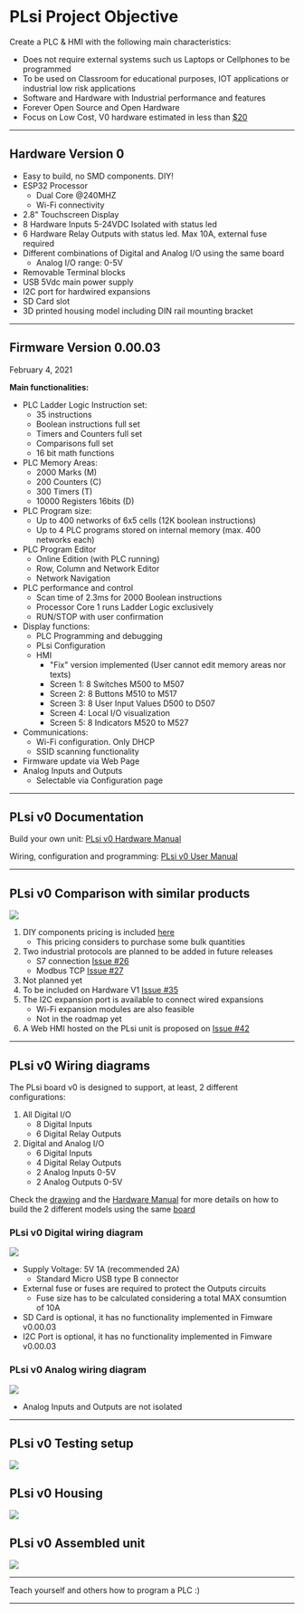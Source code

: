 # **PLsi Project Objective**

Create a PLC & HMI with the following main characteristics:
+ Does not require external systems such us Laptops or Cellphones to be programmed
+ To be used on Classroom for educational purposes, IOT applications or industrial low risk applications
+ Software and Hardware with Industrial performance and features
+ Forever Open Source and Open Hardware
+ Focus on Low Cost, V0 hardware estimated in less than [$20](hard/v0-CPU/)

-----------------------------------------------------------------------------------------

## Hardware Version 0

- Easy to build, no SMD components. DIY!
- ESP32 Processor
	+ Dual Core @240MHZ
	+ Wi-Fi connectivity
- 2.8" Touchscreen Display
- 8 Hardware Inputs 5-24VDC Isolated with status led
- 6 Hardware Relay Outputs with status led. Max 10A, external fuse required
- Different combinations of Digital and Analog I/O using the same board
	+ Analog I/O range: 0-5V 
- Removable Terminal blocks
- USB 5Vdc main power supply
- I2C port for hardwired expansions
- SD Card slot
- 3D printed housing model including DIN rail mounting bracket

-----------------------------------------------------------------------------------------

## Firmware Version 0.00.03
February 4, 2021

**Main functionalities:**

- PLC Ladder Logic Instruction set: 
	+ 35 instructions
	+ Boolean instructions full set
	+ Timers and Counters full set
	+ Comparisons full set
	+ 16 bit math functions
- PLC Memory Areas:
	+ 2000 Marks (M)
	+ 200 Counters (C) 
	+ 300 Timers (T)
	+ 10000 Registers 16bits (D)
- PLC Program size:
	+ Up to 400 networks of 6x5 cells (12K boolean instructions)
	+ Up to 4 PLC programs stored on internal memory (max. 400 networks each)
- PLC Program Editor
	+ Online Edition (with PLC running)
	+ Row, Column and Network Editor
	+ Network Navigation
- PLC performance and control
	+ Scan time of 2.3ms for 2000 Boolean instructions
	+ Processor Core 1 runs Ladder Logic exclusively
	+ RUN/STOP with user confirmation
- Display functions:
	+ PLC Programming and debugging
	+ PLsi Configuration
	+ HMI
		- "Fix" version implemented (User cannot edit memory areas nor texts)
		- Screen 1: 8 Switches M500 to M507
		- Screen 2: 8 Buttons  M510 to M517
		- Screen 3: 8 User Input Values D500 to D507 
		- Screen 4: Local I/O visualization
		- Screen 5: 8 Indicators M520 to M527
- Communications:
	+ Wi-Fi configuration. Only DHCP
	+ SSID scanning functionality
- Firmware update via Web Page
- Analog Inputs and Outputs
	+ Selectable via Configuration page

-----------------------------------------------------------------------------------------

## PLsi v0 Documentation

Build your own unit: [PLsi v0 Hardware Manual](./doc/PLsi_v0_Hardware_Manual.pdf)

Wiring, configuration and programming: [PLsi v0 User Manual](./doc/PLsi_v0_User_Manual.pdf)

 <!---
Or watch the Youtube videos: 
 + [Building a PLsi v0 - EN](https://www.youtube.com)
 + [Building a PLsi v0 - SP](https://www.youtube.com)
 + [Configuring and Programming a PLsi v0 - EN](https://www.youtube.com)
 + [Configuring and Programming a PLsi v0 - SP](https://www.youtube.com)
-->
-----------------------------------------------------------------------------------------

## PLsi v0 Comparison with similar products

![](./doc/PLsi_comparison.png)

 1. DIY components pricing is included [here](hard/v0-CPU/)
 	- This pricing considers to purchase some bulk quantities
 2. Two industrial protocols are planned to be added in future releases
 	- S7 connection [Issue #26](https://github.com/ElPercha/PLsi/issues/26)
	- Modbus TCP [Issue #27](https://github.com/ElPercha/PLsi/issues/27)
 3. Not planned yet
 4. To be included on Hardware V1 [Issue #35](https://github.com/ElPercha/PLsi/issues/35)
 5. The I2C expansion port is available to connect wired expansions
 	- Wi-Fi expansion modules are also feasible
	- Not in the roadmap yet
 6. A Web HMI hosted on the PLsi unit is proposed on [Issue #42](https://github.com/ElPercha/PLsi/issues/42)

-----------------------------------------------------------------------------------------

## PLsi v0 Wiring diagrams

The PLsi board v0 is designed to support, at least, 2 different configurations:
 1. All Digital I/O
 	- 8 Digital Inputs
	- 6 Digital Relay Outputs
 2. Digital and Analog I/O
 	- 6 Digital Inputs
	- 4 Digital Relay Outputs
 	- 2 Analog Inputs 0-5V
 	- 2 Analog Outputs 0-5V
 
Check the [drawing](./hard/v0-CPU/board/schematic/Schematic_PLsi_v0.pdf) and the [Hardware Manual](./doc/PLsi_v0_Hardware_Manual.pdf) for more details on how to build the 2 different models using the same [board](./hard/v0-CPU/board/pictures/PLsi_board.svg)

### PLsi v0 Digital wiring diagram 

![](./doc/PLsi_wiring_digital.svg)

+ Supply Voltage: 5V 1A (recommended 2A)
	- Standard Micro USB type B connector
+ External fuse or fuses are required to protect the Outputs circuits
	- Fuse size has to be calculated considering a total MAX consumtion of 10A
+ SD Card is optional, it has no functionality implemented in Fimware v0.00.03
+ I2C Port is optional, it has no functionality implemented in Fimware v0.00.03

### PLsi v0 Analog wiring diagram

![](./doc/PLsi_wiring_analog.svg)

+ Analog Inputs and Outputs are not isolated

-----------------------------------------------------------------------------------------

## PLsi v0 Testing setup 

![](./hard/v0-CPU/board/pictures/PLsi_04.jpg)

## PLsi v0 Housing

![](./hard/v0-CPU/housing/pictures/PLsi_v0-Assembly.png)

## PLsi v0 Assembled unit

![](./hard/v0-CPU/housing/pictures/4.png)

-----------------------------------------------------------------------------------------

Teach yourself and others how to program a PLC :)

-----------------------------------------------------------------------------------------
